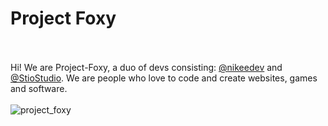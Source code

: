 # Project Foxy <br><br>
Hi! We are Project-Foxy, a duo of devs consisting: [@nikeedev](https://github.com/nikeedev) and [@StioStudio](https://github.com/StioStudio). We are people who love to code and create websites, games and software.
<br><br>
![project_foxy](https://user-images.githubusercontent.com/69197950/184693456-c465b5c8-d13e-45e7-8345-07f9447ff2c6.png)


